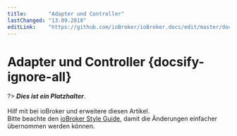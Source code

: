 ```yaml
---
title:       "Adapter und Controller"
lastChanged: "13.09.2018"
editLink:    "https://github.com/ioBroker/ioBroker.docs/edit/master/docs/basics/adapter.md"
---
```


# Adapter und Controller {docsify-ignore-all}

?> ***Dies ist ein Platzhalter***.
   <br><br>
   Hilf mit bei ioBroker und erweitere diesen Artikel.  
   Bitte beachte den [ioBroker Style Guide](community/styleguidedoc), 
   damit die Änderungen einfacher übernommen werden können.

